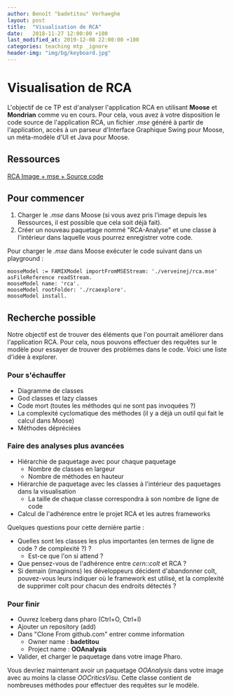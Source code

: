 ```yaml
---
author: Benoît "badetitou" Verhaeghe
layout: post
title:  "Visualisation de RCA"
date:   2018-11-27 12:00:00 +100
last_modified_at: 2019-12-08 22:00:00 +100
categories: teaching mtp _ignore
header-img: "img/bg/keyboard.jpg"
---
```


# Visualisation de RCA

L'objectif de ce TP est d'analyser l'application RCA en utilisant **Moose** et **Mondrian** comme vu en cours.
Pour cela, vous avez à votre disposition le code source de l'application RCA,
  un fichier _.mse_ généré à partir de l'application,
  accès à un parseur d'Interface Graphique Swing pour Moose,
  un méta-modèle d'UI et Java pour Moose.

## Ressources

[RCA Image + mse + Source code](../../../files/rcaexplore.zip)

## Pour commencer

1. Charger le _.mse_ dans Moose (si vous avez pris l'image depuis les Ressources, il est possible que cela soit déjà fait).
2. Créer un nouveau paquetage nommé "RCA-Analyse" et une classe à l'intérieur dans laquelle vous pourrez enregistrer votre code.

Pour charger le _.mse_ dans Moose exécuter le code suivant dans un playground :

```st
mooseModel := FAMIXModel importFromMSEStream: './verveinej/rca.mse' asFileReference readStream.
mooseModel name: 'rca'.
mooseModel rootFolder: './rcaexplore'.
mooseModel install.
```

## Recherche possible

Notre objectif est de trouver des éléments que l'on pourrait améliorer dans l'application RCA.
Pour cela, nous pouvons effectuer des requêtes sur le modèle pour essayer de trouver des problèmes dans le code.
Voici une liste d'idée à explorer.

### Pour s'échauffer

- Diagramme de classes
- God classes et lazy classes
- Code mort (toutes les méthodes qui ne sont pas invoquées ?)
- La complexité cyclomatique des méthodes (il y a déjà un outil qui fait le calcul dans Moose)
- Méthodes dépréciées

### Faire des analyses plus avancées

- Hiérarchie de paquetage avec pour chaque paquetage
  - Nombre de classes en largeur
  - Nombre de méthodes en hauteur
- Hiérarchie de paquetage avec les classes à l'intérieur des paquetages dans la visualisation
  - La taille de chaque classe correspondra à son nombre de ligne de code
- Calcul de l'adhérence entre le projet RCA et les autres frameworks

Quelques questions pour cette dernière partie :

- Quelles sont les classes les plus importantes (en termes de ligne de code ? de complexité ?) ?
  - Est-ce que l'on si attend ?
- Que pensez-vous de l'adhérence entre _cern::colt_ et RCA ?
- Si demain (imaginons) les développeurs décident d'abandonner colt, pouvez-vous leurs indiquer où le framework est utilisé, et la complexité de supprimer colt pour chacun des endroits détectés ?

### Pour finir

- Ouvrez Iceberg dans pharo (Ctrl+O, Ctrl+I)
- Ajouter un repository (add)
- Dans "Clone From github.com" entrer comme information
  - Owner name : **badetitou**
  - Project name : **OOAnalysis**
- Valider, et charger le paquetage dans votre image Pharo.

Vous devriez maintenant avoir un paquetage _OOAnalysis_ dans votre image avec au moins la classe _OOCriticsVisu_.
Cette classe contient de nombreuses méthodes pour effectuer des requêtes sur le modèle.
